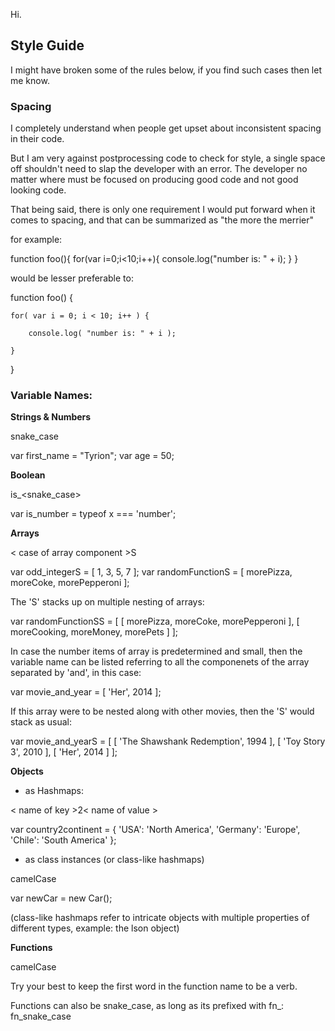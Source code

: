 

Hi.


## Style Guide

I might have broken some of the rules below, if you find such cases then let me know.


### Spacing

I completely understand when people get upset about inconsistent spacing in their code.

But I am very against postprocessing code to check for style, a single space off shouldn't need
to slap the developer with an error. The developer no matter where must be focused on producing good
code and not good looking code.

That being said, there is only one requirement I would put forward when it comes to spacing, and
that can be summarized as "the more the merrier"

for example:

  function foo(){
    for(var i=0;i<10;i++){
        console.log("number is: " + i);
    }
  }

would be lesser preferable to:

  function foo() {

    for( var i = 0; i < 10; i++ ) {

        console.log( "number is: " + i );

    }

  }



### Variable Names:

**Strings & Numbers**

snake_case

  var first_name = "Tyrion";
  var age = 50;


**Boolean**

is_<snake_case>

  var is_number = typeof x === 'number';


**Arrays**

< case of array component >S

  var odd_integerS = [ 1, 3, 5, 7 ];
  var randomFunctionS = [ morePizza, moreCoke, morePepperoni ];

The 'S' stacks up on multiple nesting of arrays:


  var randomFunctionSS = [ [ morePizza, moreCoke, morePepperoni ], [ moreCooking, moreMoney, morePets ] ];



In case the number items of array is predetermined and small,
then the variable name can be listed referring to all the componenets of the array separated by 'and', in this case:

  var movie_and_year = [ 'Her', 2014 ];

If this array were to be nested along with other movies, then the 'S' would stack as usual:

  var movie_and_yearS = [ [ 'The Shawshank Redemption', 1994 ], [ 'Toy Story 3', 2010 ], [ 'Her', 2014 ] ];


**Objects**

- as Hashmaps:

< name of key >2< name of value >

  var country2continent = { 'USA': 'North America', 'Germany': 'Europe', 'Chile': 'South America' };

- as class instances (or class-like hashmaps)

camelCase

  var newCar = new Car();

(class-like hashmaps refer to intricate objects with multiple properties of different types,
  example: the lson object)

**Functions**

camelCase  

Try your best to keep the first word in the function name to be a verb.

Functions can also be snake_case, as long as its prefixed with fn_: fn_snake_case
